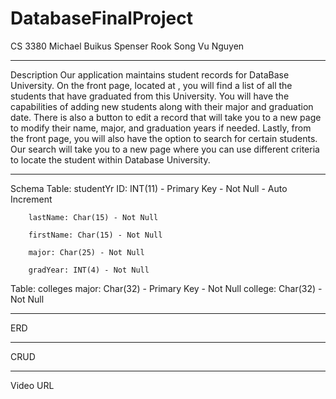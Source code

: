 # DatabaseFinalProject
CS 3380
  Michael Buikus
  Spenser Rook
  Song Vu Nguyen
  
  ***
  
Description
  Our application maintains student records for DataBase University. On the front page, located at <link>, you will find a list of all the students that have graduated from this University. You will have the capabilities of adding new students along with their major and graduation date. There is also a button to edit a record that will take you to a new page to modify their name, major, and graduation years if needed. Lastly, from the front page, you will also have the option to search for certain students. Our search will take you to a new page where you can use different criteria to locate the student within Database University.
  ***
Schema
  Table: studentYr
        ID: INT(11) - Primary Key - Not Null - Auto Increment
        
        lastName: Char(15) - Not Null
        
        firstName: Char(15) - Not Null
        
        major: Char(25) - Not Null
        
        gradYear: INT(4) - Not Null
        
        
  Table: colleges
        major: Char(32) - Primary Key - Not Null
        college: Char(32) - Not Null
  ***
ERD
  <Entity relationship Diagram>
  
  ***
  
CRUD
    
***

Video URL
  <URL>
